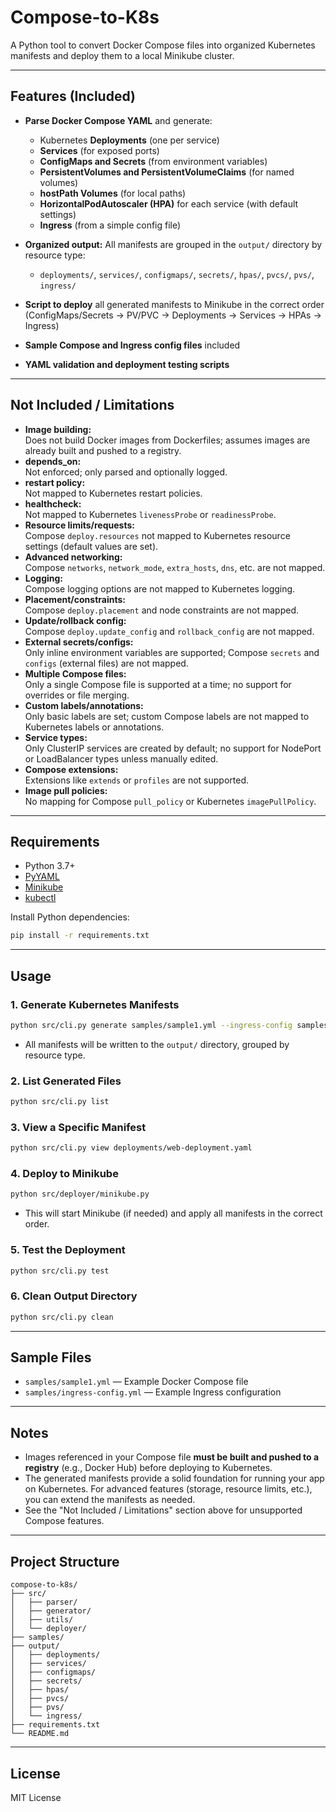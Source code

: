 # Compose-to-K8s

A Python tool to convert Docker Compose files into organized Kubernetes manifests and deploy them to a local Minikube cluster.

---

## Features (Included)

- **Parse Docker Compose YAML** and generate:
  - Kubernetes **Deployments** (one per service)
  - **Services** (for exposed ports)
  - **ConfigMaps and Secrets** (from environment variables)
  - **PersistentVolumes and PersistentVolumeClaims** (for named volumes)
  - **hostPath Volumes** (for local paths)
  - **HorizontalPodAutoscaler (HPA)** for each service (with default settings)
  - **Ingress** (from a simple config file)
- **Organized output:** All manifests are grouped in the `output/` directory by resource type:
  - `deployments/`, `services/`, `configmaps/`, `secrets/`, `hpas/`, `pvcs/`, `pvs/`, `ingress/`
- **Script to deploy** all generated manifests to Minikube in the correct order (ConfigMaps/Secrets → PV/PVC → Deployments → Services → HPAs → Ingress)

- **Sample Compose and Ingress config files** included
- **YAML validation and deployment testing scripts**

---

## Not Included / Limitations

- **Image building:**  
  Does not build Docker images from Dockerfiles; assumes images are already built and pushed to a registry.
- **depends_on:**  
  Not enforced; only parsed and optionally logged.
- **restart policy:**  
  Not mapped to Kubernetes restart policies.
- **healthcheck:**  
  Not mapped to Kubernetes `livenessProbe` or `readinessProbe`.
- **Resource limits/requests:**  
  Compose `deploy.resources` not mapped to Kubernetes resource settings (default values are set).
- **Advanced networking:**  
  Compose `networks`, `network_mode`, `extra_hosts`, `dns`, etc. are not mapped.
- **Logging:**  
  Compose logging options are not mapped to Kubernetes logging.
- **Placement/constraints:**  
  Compose `deploy.placement` and node constraints are not mapped.
- **Update/rollback config:**  
  Compose `deploy.update_config` and `rollback_config` are not mapped.
- **External secrets/configs:**  
  Only inline environment variables are supported; Compose `secrets` and `configs` (external files) are not mapped.
- **Multiple Compose files:**  
  Only a single Compose file is supported at a time; no support for overrides or file merging.
- **Custom labels/annotations:**  
  Only basic labels are set; custom Compose labels are not mapped to Kubernetes labels or annotations.
- **Service types:**  
  Only ClusterIP services are created by default; no support for NodePort or LoadBalancer types unless manually edited.
- **Compose extensions:**  
  Extensions like `extends` or `profiles` are not supported.
- **Image pull policies:**  
  No mapping for Compose `pull_policy` or Kubernetes `imagePullPolicy`.

---

## Requirements

- Python 3.7+
- [PyYAML](https://pypi.org/project/PyYAML/)
- [Minikube](https://minikube.sigs.k8s.io/)
- [kubectl](https://kubernetes.io/docs/tasks/tools/)

Install Python dependencies:
```sh
pip install -r requirements.txt
```

---

## Usage

### 1. Generate Kubernetes Manifests

```sh
python src/cli.py generate samples/sample1.yml --ingress-config samples/ingress-config.yml
```

- All manifests will be written to the `output/` directory, grouped by resource type.

### 2. List Generated Files

```sh
python src/cli.py list
```

### 3. View a Specific Manifest

```sh
python src/cli.py view deployments/web-deployment.yaml
```

### 4. Deploy to Minikube

```sh
python src/deployer/minikube.py
```

- This will start Minikube (if needed) and apply all manifests in the correct order.

### 5. Test the Deployment

```sh
python src/cli.py test
```

### 6. Clean Output Directory

```sh
python src/cli.py clean
```

---

## Sample Files

- `samples/sample1.yml` — Example Docker Compose file
- `samples/ingress-config.yml` — Example Ingress configuration

---

## Notes

- Images referenced in your Compose file **must be built and pushed to a registry** (e.g., Docker Hub) before deploying to Kubernetes.
- The generated manifests provide a solid foundation for running your app on Kubernetes. For advanced features (storage, resource limits, etc.), you can extend the manifests as needed.
- See the "Not Included / Limitations" section above for unsupported Compose features.

---

## Project Structure

```
compose-to-k8s/
├── src/
│   ├── parser/
│   ├── generator/
│   ├── utils/
│   └── deployer/
├── samples/
├── output/
│   ├── deployments/
│   ├── services/
│   ├── configmaps/
│   ├── secrets/
│   ├── hpas/
│   ├── pvcs/
│   ├── pvs/
│   └── ingress/
├── requirements.txt
└── README.md
```

---

## License

MIT License
